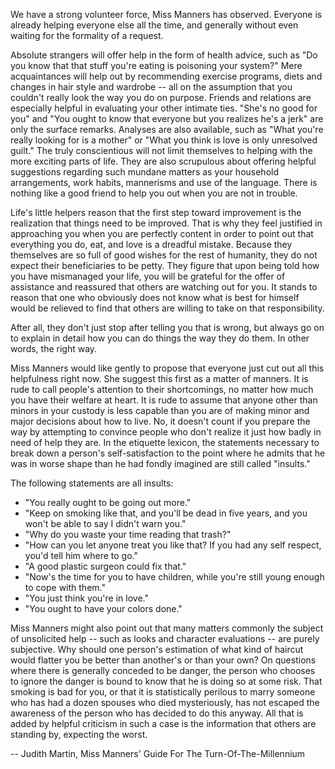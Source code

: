 We have a strong volunteer force, Miss Manners has observed. Everyone is
already helping everyone else all the time, and generally without even
waiting for the formality of a request.

Absolute strangers will offer help in the form of health advice, such as
"Do you know that that stuff you're eating is poisoning your system?" Mere
acquaintances will help out by recommending exercise programs, diets and
changes in hair style and wardrobe -- all on the assumption that you
couldn't really look the way you do on purpose. Friends and relations are
especially helpful in evaluating your other intimate ties. "She's no good
for you" and "You ought to know that everyone but you realizes he's a jerk"
are only the surface remarks. Analyses are also available, such as "What
you're really looking for is a mother" or "What you think is love is only
unresolved guilt." The truly conscientious will not limit themselves to
helping with the more exciting parts of life. They are also scrupulous
about offering helpful suggestions regarding such mundane matters as your
household arrangements, work habits, mannerisms and use of the language.
There is nothing like a good friend to help you out when you are not in
trouble.

Life's little helpers reason that the first step toward improvement is the
realization that things need to be improved. That is why they feel
justified in approaching you when you are perfectly content in order to
point out that everything you do, eat, and love is a dreadful mistake.
Because they themselves are so full of good wishes for the rest of
humanity, they do not expect their beneficiaries to be petty. They figure
that upon being told how you have mismanaged your life, you will be
grateful for the offer of assistance and reassured that others are watching
out for you. It stands to reason that one who obviously does not know what
is best for himself would be relieved to find that others are willing to
take on that responsibility.

After all, they don't just stop after telling you that is wrong, but always
go on to explain in detail how you can do things the way they do them. In
other words, the right way.

Miss Manners would like gently to propose that everyone just cut out all
this helpfulness right now. She suggest this first as a matter of manners.
It is rude to call people's attention to their shortcomings, no matter how
much you have their welfare at heart. It is rude to assume that anyone
other than minors in your custody is less capable than you are of making
minor and major decisions about how to live. No, it doesn't count if you
prepare the way by attempting to convince people who don't realize it just
how badly in need of help they are. In the etiquette lexicon, the
statements necessary to break down a person's self-satisfaction to the
point where he admits that he was in worse shape than he had fondly
imagined are still called "insults."

The following statements are all insults:

* "You really ought to be going out more."
* "Keep on smoking like that, and you'll be dead in five years, and you won't be able to say I didn't warn you."
* "Why do you waste your time reading that trash?"
* "How can you let anyone treat you like that? If you had any self respect, you'd tell him where to go."
* "A good plastic surgeon could fix that."
* "Now's the time for you to have children, while you're still young enough to cope with them."
* "You just think you're in love."
* "You ought to have your colors done."

Miss Manners might also point out that many matters commonly the subject of
unsolicited help -- such as looks and character evaluations -- are purely
subjective. Why should one person's estimation of what kind of haircut
would flatter you be better than another's or than your own? On questions
where there is generally conceded to be danger, the person who chooses to
ignore the danger is bound to know that he is doing so at some risk. That
smoking is bad for you, or that it is statistically perilous to marry
someone who has had a dozen spouses who died mysteriously, has not escaped
the awareness of the person who has decided to do this anyway. All that is
added by helpful criticism in such a case is the information that others
are standing by, expecting the worst.

-- Judith Martin, Miss Manners' Guide For The Turn-Of-The-Millennium
